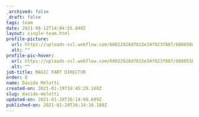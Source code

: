 ```yaml
---
_archived: false
_draft: false
tags: team
date: 2021-08-12T14:04:55.840Z
layout: single-team.html
profile-picture:
  url: https://uploads-ssl.webflow.com/60022928d7015e34f023f807/600850d303c03ffbed80451f_DavideM.gif
  alt: ""
profile-pic-hover:
  url: https://uploads-ssl.webflow.com/60022928d7015e34f023f807/600855b639d0cd542fc9fb33_DavideMeng.gif
  alt: ""
job-title: MAGIC FART DIRECTOR
order: 8
name: Davide Melotti
created-on: 2021-01-19T19:45:29.160Z
slug: davide-melotti
updated-on: 2021-01-20T16:14:08.699Z
published-on: 2021-01-20T16:14:16.188Z
---
```

